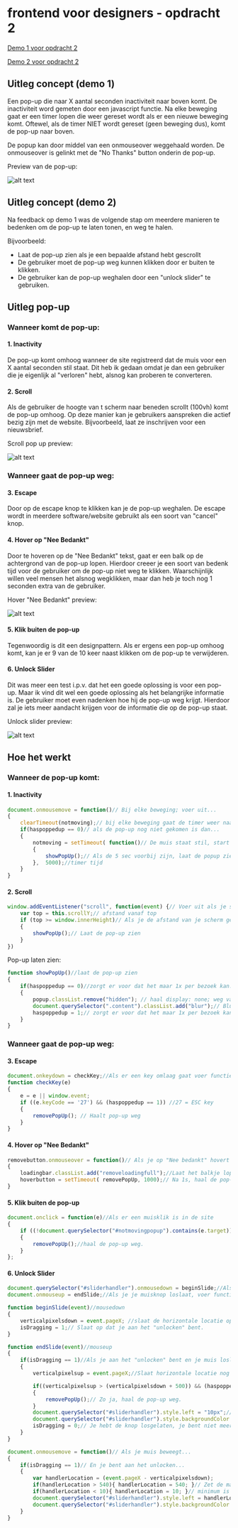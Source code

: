 # frontend voor designers - opdracht 2

[Demo 1 voor opdracht 2](https://ferryslot.github.io/frontendvoordesigners/opdracht2/v1/index.html)

[Demo 2 voor opdracht 2](https://ferryslot.github.io/frontendvoordesigners/opdracht2/v2/)

## Uitleg concept (demo 1)

Een pop-up die naar X aantal seconden inactiviteit naar boven komt.
De inactiviteit word gemeten door een javascript functie.
Na elke beweging gaat er een timer lopen die weer gereset wordt als er een nieuwe beweging komt.
Oftewel, als de timer NIET wordt gereset (geen beweging dus), komt de pop-up naar boven.

De popup kan door middel van een onmouseover weggehaald worden. De onmouseover is gelinkt met de "No Thanks" button onderin de pop-up.

[preview]: https://ferryslot.github.io/frontendvoordesigners/opdracht2/v1/images/popup_preview.png "Preview pop-up v1"

Preview van de pop-up: 

![alt text](https://raw.githubusercontent.com/FerrySlot/frontendvoordesigners/master/opdracht2/images/popup_preview.png "Preview pop-up v1")



## Uitleg concept (demo 2)

Na feedback op demo 1 was de volgende stap om meerdere manieren te bedenken om de pop-up te laten tonen, en weg te halen.

Bijvoorbeeld: 
* Laat de pop-up zien als je een bepaalde afstand hebt gescrollt
* De gebruiker moet de pop-up weg kunnen klikken door er buiten te klikken.
* De gebruiker kan de pop-up weghalen door een "unlock slider" te gebruiken.

## Uitleg pop-up

### Wanneer komt de pop-up:
#### 1. Inactivity
De pop-up komt omhoog wanneer de site registreerd dat de muis voor een X aantal seconden stil staat. Dit heb ik gedaan omdat je dan een gebruiker die je eigenlijk al "verloren" hebt, alsnog kan proberen te converteren.

#### 2. Scroll
Als de gebruiker de hoogte van t scherm naar beneden scrollt (100vh) komt de pop-up omhoog. Op deze manier kan je gebruikers aanspreken die actief bezig zijn met de website. Bijvoorbeeld, laat ze inschrijven voor een nieuwsbrief.

[preview]: https://ferryslot.github.io/frontendvoordesigners/opdracht2/images/scroll_popup.gif "scroll popup"

Scroll pop up preview: 

![alt text](https://raw.githubusercontent.com/FerrySlot/frontendvoordesigners/master/opdracht2/images/scroll_popup.gif "scroll popup")

### Wanneer gaat de pop-up weg:
#### 3. Escape
Door op de escape knop te klikken kan je de pop-up weghalen. De escape wordt in meerdere software/website gebruikt als een soort van "cancel" knop.

#### 4. Hover op "Nee Bedankt"
Door te hoveren op de "Nee Bedankt" tekst, gaat er een balk op de achtergrond van de pop-up lopen. Hierdoor creeer je een soort van bedenk tijd voor de gebruiker om de pop-up niet weg te klikken. Waarschijnlijk willen veel mensen het alsnog wegklikken, maar dan heb je toch nog 1 seconden extra van de gebruiker.

[preview]: https://ferryslot.github.io/frontendvoordesigners/opdracht2/images/neebedankt_hover.gif "Hover op nee bedankt"

Hover "Nee Bedankt" preview: 

![alt text](https://raw.githubusercontent.com/FerrySlot/frontendvoordesigners/master/opdracht2/images/neebedankt_hover.gif "Hover op nee bedankt")

#### 5. Klik buiten de pop-up
Tegenwoordig is dit een designpattern. Als er ergens een pop-up omhoog komt, kan je er 9 van de 10 keer naast klikken om de pop-up te verwijderen.

#### 6. Unlock Slider
Dit was meer een test i.p.v. dat het een goede oplossing is voor een pop-up. Maar ik vind dit wel een goede oplossing als het belangrijke informatie is. De gebruiker moet even nadenken hoe hij de pop-up weg krijgt. Hierdoor zal je iets meer aandacht krijgen voor de informatie die op de pop-up staat.

[preview]: https://ferryslot.github.io/frontendvoordesigners/opdracht2/images/unlock_slider.gif "Unlock slider"

Unlock slider preview: 

![alt text](https://raw.githubusercontent.com/FerrySlot/frontendvoordesigners/master/opdracht2/images/unlock_slider.gif "Unlock slider")

## Hoe het werkt

### Wanneer de pop-up komt:

#### 1. Inactivity
```javascript
document.onmousemove = function()// Bij elke beweging; voer uit...
{
    clearTimeout(notmoving);// bij elke beweging gaat de timer weer naar 5 sec
    if(haspoppedup == 0)// als de pop-up nog niet gekomen is dan...
    {
	    notmoving = setTimeout( function()// De muis staat stil, start de timer van 5 sec
	    { 
	    	showPopUp();// Als de 5 sec voorbij zijn, laat de popup zien.
	    }, 	5000);//timer tijd
	}
}
```

#### 2. Scroll
```javascript
window.addEventListener("scroll", function(event) {// Voer uit als je scrollt...
    var top = this.scrollY;// afstand vanaf top
    if (top >= window.innerHeight)// Als je de afstand van je scherm gescrollt hebt.
    {
    	showPopUp();// Laat de pop-up zien
    }
})
```

Pop-up laten zien:
```javascript
function showPopUp()//laat de pop-up zien
{
	if(haspoppedup == 0)//zorgt er voor dat het maar 1x per bezoek kan.
	{
   		popup.classList.remove("hidden"); // haal display: none; weg van de pop-up
        document.querySelector(".content").classList.add("blur");// Blur de achtergrond
   		haspoppedup = 1;// zorgt er voor dat het maar 1x per bezoek kan.
    }
}
```

### Wanneer gaat de pop-up weg:
#### 3. Escape
```javascript
document.onkeydown = checkKey;//Als er een key omlaag gaat voer functie uit...
function checkKey(e) 
{
    e = e || window.event;
    if ((e.keyCode == '27') && (haspoppedup == 1)) //27 = ESC key
    {
        removePopUp(); // Haalt pop-up weg
    }
}
```

#### 4. Hover op "Nee Bedankt"
```javascript
removebutton.onmouseover = function()// Als je op "Nee bedankt" hovert
{
	loadingbar.classList.add("removeloadingfull");//Laat het balkje lopen met CSS transition van 1s
	hoverbutton = setTimeout( removePopUp, 1000);// Na 1s, haal de pop-up weg.
}
```

#### 5. Klik buiten de pop-up
```javascript
document.onclick = function(e)//Als er een muisklik is in de site
{   
    if ((!document.querySelector("#notmovingpopup").contains(e.target)) && (isDragging == 0))//Als je ergens klikt wat niet de pop-up is.
    {
        removePopUp();//haal de pop-up weg.
    } 
};
```

#### 6. Unlock Slider
```javascript
document.querySelector("#sliderhandler").onmousedown = beginSlide;//Als je knop ingedrukt is, voer functie uit...
document.onmouseup = endSlide;//Als je je muisknop loslaat, voer functie uit...

function beginSlide(event)//mousedown
{
  	verticalpixelsdown = event.pageX; //slaat de horizontale locatie op van de muis
    isDragging = 1;// Slaat op dat je aan het "unlocken" bent.
}

function endSlide(event)//mouseup
{
    if(isDragging == 1)//Als je aan het "unlocken" bent en je muis loslaat.
    {
      	verticalpixelsup = event.pageX;//Slaat horizontale locatie nog een keer op

      	if((verticalpixelsup > (verticalpixelsdown + 500)) && (haspoppedup == 1))//Is je muis tijdens het unlocken 500px naar rechts gegaan?
      	{ 
      		removePopUp();// Zo ja, haal de pop-up weg.
      	}
        document.querySelector("#sliderhandler").style.left = "10px";// Zo niet, gaat de slider terug.
        document.querySelector("#sliderhandler").style.backgroundColor = "#E3655B";// Zo niet, verander de kleur terug
        isDragging = 0;// Je hebt de knop losgelaten, je bent niet meer aan het unlocken.
    }
}

document.onmousemove = function()// Als je muis beweegt...
{
    if(isDragging == 1)// En je bent aan het unlocken...
    {
        var handlerLocation = (event.pageX - verticalpixelsdown);
        if(handlerLocation > 540){ handlerLocation = 540; }// Zet de max op 540px dat de locker kan schuiven
        if(handlerLocation < 10){ handlerLocation = 10; }// minimum is 10px
        document.querySelector("#sliderhandler").style.left = handlerLocation+"px";// Verschuif de unlocker met de muis mee.
        document.querySelector("#sliderhandler").style.backgroundColor = "#ed9892";// Verander de kleur tijdens het schuiven.
    }
}
```


